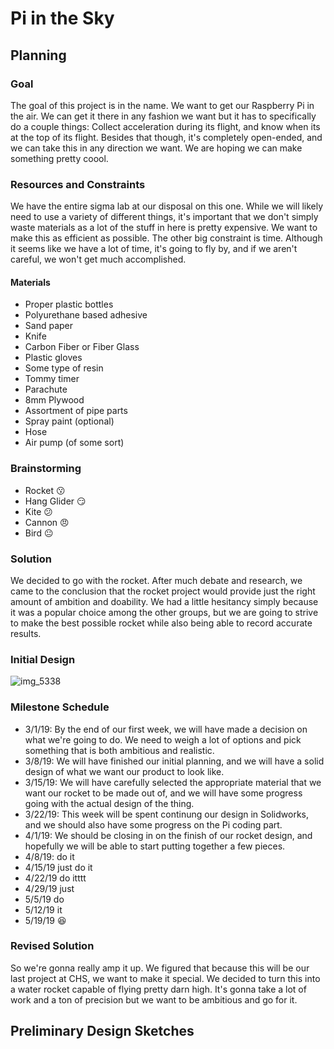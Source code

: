 # Pi in the Sky

## Planning

### Goal

The goal of this project is in the name. We want to get our Raspberry Pi in the air. We can get it there in any fashion we want but it has to specifically do a couple things: Collect acceleration during its flight, and know when its at the top of its flight. Besides that though, it's completely open-ended, and we can take this in any direction we want. We are hoping we can make something pretty coool.

### Resources and Constraints

We have the entire sigma lab at our disposal on this one. While we will likely need to use a variety of different things, it's important that we don't simply waste materials as a lot of the stuff in here is pretty expensive. We want to make this as efficient as possible. The other big constraint is time. Although it seems like we have a lot of time, it's going to fly by, and if we aren't careful, we won't get much accomplished.

#### Materials

* Proper plastic bottles
* Polyurethane based adhesive
* Sand paper
* Knife
* Carbon Fiber or Fiber Glass
* Plastic gloves
* Some type of resin
* Tommy timer
* Parachute
* 8mm Plywood
* Assortment of pipe parts
* Spray paint (optional)
* Hose
* Air pump (of some sort)

### Brainstorming

* Rocket :kissing:
* Hang Glider :smirk:
* Kite :confused:
* Cannon :angry:
* Bird :neutral_face:

### Solution

We decided to go with the rocket. After much debate and research, we came to the conclusion that the rocket project would provide just the right amount of ambition and doability. We had a little hesitancy simply because it was a popular choice among the other groups, but we are going to strive to make the best possible rocket while also being able to record accurate results.

### Initial Design

![img_5338](https://user-images.githubusercontent.com/42876255/52437740-a378ef80-2ae5-11e9-91e2-f0e433286180.JPG)

### Milestone Schedule

* 3/1/19: By the end of our first week, we will have made a decision on what we're going to do. We need to weigh a lot of options and pick something that is both ambitious and realistic.
* 3/8/19: We will have finished our initial planning, and we will have a solid design of what we want our product to look like. 
* 3/15/19: We will have carefully selected the appropriate material that we want our rocket to be made out of, and we will have some progress going with the actual design of the thing.
* 3/22/19: This week will be spent continung our design in Solidworks, and we should also have some progress on the Pi coding part.
* 4/1/19: We should be closing in on the finish of our rocket design, and hopefully we will be able to start putting together a few pieces.
* 4/8/19:  do it
* 4/15/19 just do it
* 4/22/19 do itttt
* 4/29/19 just
* 5/5/19 do
* 5/12/19 it
* 5/19/19 :laughing:

### Revised Solution

So we're gonna really amp it up. We figured that because this will be our last project at CHS, we want to make it special. We decided to turn this into a water rocket capable of flying pretty darn high. It's gonna take a lot of work and a ton of precision but we want to be ambitious and go for it.


## Preliminary Design Sketches
